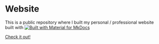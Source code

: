 # Website

This is a public repository where I built my personal / professional website built with [![Built with Material for MkDocs](https://img.shields.io/badge/Material_for_MkDocs-526CFE?style=for-the-badge&logo=MaterialForMkDocs&logoColor=white)](https://squidfunk.github.io/mkdocs-material/)

[Check it out!](https://jampamane.org/)
